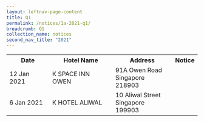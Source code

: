 ```yaml
---
layout: leftnav-page-content
title: Q1 
permalink: /notices/1a-2021-q1/
breadcrumb: Q1 
collection_name: notices
second_nav_title: "2021"
---
```


<table>
   <tr>
    <th>Date</th>
    <th>Hotel Name</th>
    <th>Address</th>
    <th>Notice</th>
  </tr>
   <tr>
    <td>12 Jan 2021</td>
    <td>K SPACE INN OWEN</td>
    <td>91A Owen Road <br>Singapore 218903<br></td>
    <td><a href="/files/K SPACE INN OWEN.pdf"></a></td>
  </tr>
   <tr>
    <td>6 Jan 2021</td>
    <td>K HOTEL ALIWAL</td>
    <td>10 Aliwal Street <br>Singapore 199903<br></td>
    <td><a href="/files/K HOTEL ALIWAL.pdf"></a></td>
  </tr>
